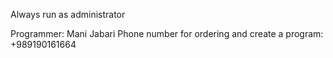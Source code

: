 Always run as administrator

Programmer: Mani Jabari
Phone number for ordering and create a program: +989190161664
